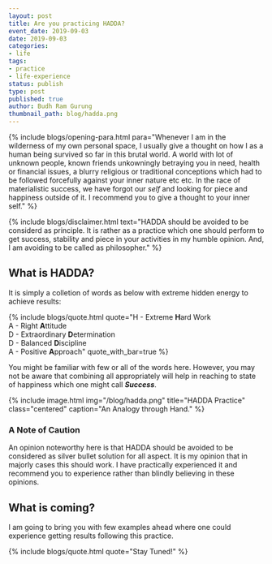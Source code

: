 ```yaml
---
layout: post
title: Are you practicing HADDA?
event_date: 2019-09-03
date: 2019-09-03
categories:
- life
tags:
- practice
- life-experience
status: publish
type: post
published: true
author: Budh Ram Gurung
thumbnail_path: blog/hadda.png
---
```


{% include blogs/opening-para.html
            para="Whenever I am in the wilderness of my own personal space, I usually give a thought on how I as a human being survived so far in this brutal world. A world with lot of unknown people, known friends unkowningly betraying you in need, health or financial issues, a blurry religious or traditional conceptions which had to be followed forcefully against your inner nature etc etc. In the race of materialistic success, we have forgot our _self_ and looking for piece and happiness outside of it. I recommend you to give a thought to your inner self."
%}

{% include blogs/disclaimer.html 
            text="HADDA should be avoided to be considerd as principle. It is rather as a practice which one should perform to get success, stability and piece in your activities in my humble opinion. And, I am avoiding to be called as philosopher."
%}

## What is HADDA?

It is simply a colletion of words as below with extreme hidden energy to achieve results:

{% include blogs/quote.html
           quote="H - Extreme <b>H</b>ard Work
                 <br>A - Right <b>A</b>ttitude
                 <br>D - Extraordinary <b>D</b>etermination
                 <br>D - Balanced <b>D</b>iscipline
                 <br>A - Positive <b>A</b>pproach"
           quote_with_bar=true
%}

You might be familiar with few or all of the words here. However, you may not be aware that combining all appropriately will help in reaching to state of happiness which one might call _**Success**_.

{% include image.html
           img="/blog/hadda.png"
           title="HADDA Practice"
           class="centered"
           caption="An Analogy through Hand."
%}

### A Note of Caution

An opinion noteworthy here is that HADDA should be avoided to be considered as silver bullet solution for all aspect. It is my opinion that in majorly cases this should work. I have practically experienced it and recommend you to experience rather than blindly believing in these opinions.

## What is coming?

I am going to bring you with few examples ahead where one could experience getting results following this practice.

{% include blogs/quote.html
           quote="Stay Tuned!"
%}